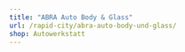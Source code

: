 ```yaml
---
title: "ABRA Auto Body & Glass"
url: /rapid-city/abra-auto-body-und-glass/
shop: Autowerkstatt
---
```

